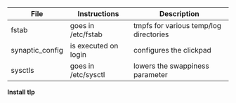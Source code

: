 
| File | Instructions | Description |
| ------------- | ------------- | ------------- | 
| fstab  | goes in /etc/fstab  | tmpfs for various temp/log directories |
| synaptic_config | is executed on login | configures the clickpad |
| sysctls | goes in /etc/sysctl | lowers the swappiness parameter |

**Install tlp**
